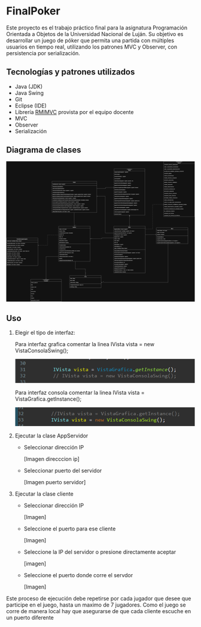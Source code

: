 # FinalPoker

Este proyecto es el trabajo práctico final para la asignatura Programación Orientada a Objetos de la Universidad Nacional de Luján. Su objetivo es desarrollar un juego de póker que permita una partida con múltiples usuarios en tiempo real, utilizando los patrones MVC y Observer, con persistencia por serialización.

## Tecnologías y patrones utilizados

* Java (JDK)
* Java Swing 
* Git
* Eclipse (IDE)
* Librería [RMIMVC](https://github.com/federicoradeljak/libreria-rmimvc) provista por el equipo docente
* MVC
* Observer
* Serialización

## Diagrama de clases

![Image](Diagrama.jpg)

## Uso

1. Elegir el tipo de interfaz:

   Para interfaz grafica comentar la linea IVista vista = new VistaConsolaSwing();

   ![Image](https://github.com/AlumnoProgAux/imagenes/blob/main/SeleccionInterfazGrafica.png)

     Para interfaz consola comentar la linea IVista vista = VistaGrafica.getInstance();

   ![Image](https://github.com/AlumnoProgAux/imagenes/blob/main/SeleccionInterfazConsola.png)

        
2. Ejecutar la clase AppServidor
   
     * Seleccionar dirección IP
       
       [Imagen direcccion ip]
       
     * Seleccionar puerto del servidor
       
       [Imagen puerto servidor]
       

3. Ejecutar la clase cliente

   * Seleccionar dirección IP

      [Imagen]
  
   * Seleccione el puerto para ese cliente

     [Imagen]
  
   * Seleccione la IP del servidor o presione directamente aceptar

     [imagen]
  
   * Seleccione el puerto donde corre el servdor

     [Imagen]
  
Este proceso de ejecución debe repetirse por cada jugador que desee que participe en el juego, hasta un maximo de 7 jugadores. Como el juego se corre de manera local hay que asegurarse de que cada cliente escuche en un puerto diferente
